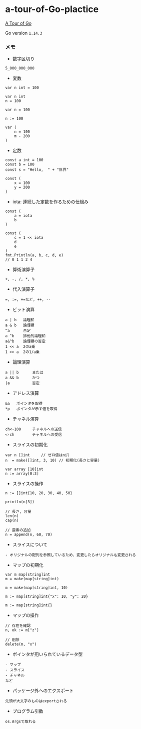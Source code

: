 # a-tour-of-Go-plactice
[A Tour of Go](https://go-tour-jp.appspot.com/list)

Go version `1.14.3`

### メモ

- 数字区切り
```
5_000_000_000
```
- 変数
```
var n int = 100

var n int
n = 100

var n = 100

n := 100

var (
    n = 100
    m - 200
)
```
- 定数
```
const a int = 100
const b = 100
const s = "Hello,  " + "世界"

const (
    x = 100
    y = 200
)
```

- iota: 連続した定数を作るための仕組み
```
const (
    a = iota
    b
)

const (
    c = 1 << iota
    d
    e
)
fmt.Println(a, b, c, d, e)
// 0 1 1 2 4
```

- 算術演算子
```
+, -, /, *, %
```

- 代入演算子
```
=, :=, +=など, ++, --
```

- ビット演算
```
a | b   論理和
a & b   論理積
^a      否定
a ^b    排他的論理和 
a&^b    論理積の否定
1 << a  2のa乗
1 >> a  2の1/a乗
```

- 論理演算
```
a || b      または
a && b      かつ
|a          否定
```

- アドレス演算
```
&a   ポインタを取得
*p   ポインタが示す値を取得
```

- チャネル演算
```
ch<-100     チャネルへの送信
<-ch        チャネルへの受信
```


- スライスの初期化
```
var n []int     // ゼロ値はnil
n  = make([]int, 3, 10) // 初期化(長さと容量)

var array [10]int
n := array[0:3]
```

- スライスの操作
```
n := []int{10, 20, 30, 40, 50}

println(n[3])

// 長さ, 容量
len(n)
cap(n)

// 要素の追加
n = append(n, 60, 70)
```

- スライスについて
```
- オリジナルの配列を参照しているため、変更したらオリジナルも変更される
```

- マップの初期化
```
var m map[string]int
m = make(map[string]int)

m = make(map[string]int, 10)

m := map[string]int{"x": 10, "y": 20}

m := map[string]int{}
```

- マップの操作
```
// 存在を確認
n, ok := m["z"]

// 削除
delete(m, "x")
```
- ポインタが用いられているデータ型
```
- マップ
- スライス
- チャネル
など
```

- パッケージ外へのエクスポート
```
先頭が大文字のものはexportされる
```

- プログラム引数
```
os.Argsで取れる
```